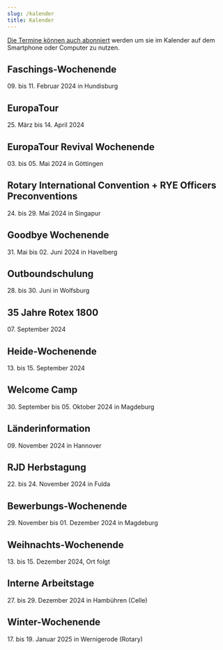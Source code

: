 ```yaml
---
slug: /kalender
title: Kalender
---
```


[Die Termine können auch abonniert](https://storage.rotex1800.de/remote.php/dav/public-calendars/St4BEmjY2CqQaqHt?export) werden um sie im Kalender auf dem
Smartphone oder Computer zu nutzen.

## Faschings-Wochenende
09\. bis 11. Februar 2024 in Hundisburg

## EuropaTour
25\. März bis 14. April 2024

## EuropaTour Revival Wochenende
03\. bis 05. Mai 2024 in Göttingen

## Rotary International Convention + RYE Officers Preconventions
24\. bis 29. Mai 2024 in Singapur

## Goodbye Wochenende
31\. Mai bis 02. Juni 2024 in Havelberg

## Outboundschulung
28\. bis 30. Juni in Wolfsburg

## 35 Jahre Rotex 1800
07\. September 2024

## Heide-Wochenende
13\. bis 15. September 2024

## Welcome Camp
30\. September bis 05. Oktober 2024 in Magdeburg

## Länderinformation
09\. November 2024 in Hannover

## RJD Herbstagung
22\. bis 24. November 2024 in Fulda

## Bewerbungs-Wochenende
29\. November bis 01. Dezember 2024 in Magdeburg

## Weihnachts-Wochenende
13\. bis 15. Dezember 2024, Ort folgt

## Interne Arbeitstage
27\. bis 29. Dezember 2024 in Hambühren (Celle)

## Winter-Wochenende
17\. bis 19. Januar 2025 in Wernigerode (Rotary)
